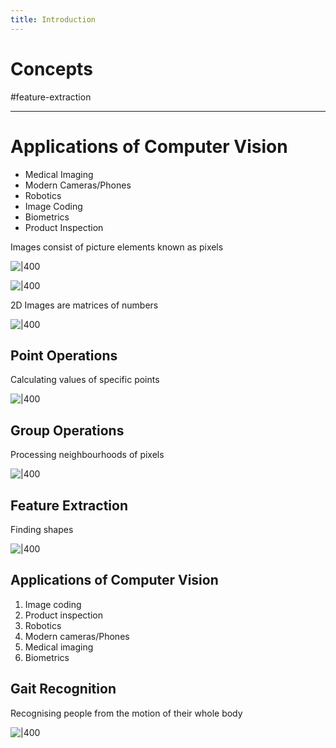 ```yaml
---
title: Introduction
---
```

# Concepts

#feature-extraction

---
# Applications of Computer Vision

- Medical Imaging
- Modern Cameras/Phones
- Robotics
- Image Coding
- Biometrics
- Product Inspection

Images consist of picture elements known as pixels

![|400](https://remnote-user-data.s3.amazonaws.com/rSUwKbDgbGP8bwocgycHBrILTokyv6d4_Ex-y6hdxrgIIy1YIQQeL_UMncOEANsvOcCRzQiFa_eM4wYf5RShBPosvEkTFioOWrBn9xem8lzwPheeH8LRI-ebIw_vb_uh.png)

![|400](https://remnote-user-data.s3.amazonaws.com/rSUwKbDgbGP8bwocgycHBrILTokyv6d4_Ex-y6hdxrgIIy1YIQQeL_UMncOEANsvOcCRzQiFa_eM4wYf5RShBPosvEkTFioOWrBn9xem8lzwPheeH8LRI-ebIw_vb_uh.png)  
 
2D Images are matrices of numbers

![|400](https://remnote-user-data.s3.amazonaws.com/rGk5QkVYaaaJBy_lBrxs9j9gS0-7n54WczA1GXazfQ9gceZRWwPNB2Sr47m4EknaN1JgCs8BtbaOlu8o5q3LS65DeI1_VZpSxncsFAqfByRieE8DTbGl9p8altdi1wxN.png) 
 
## Point Operations

Calculating values of specific points

![|400](https://remnote-user-data.s3.amazonaws.com/7Yxgsc1k9eitYB28isRkbBWew3Hz4BjZWtCVehLbA6pYq5TKRTHJtcFpJWltfCJWBPlYCeCaZprFRwwPXUadIBn2d76xS1koy-uLVY5TtzVtXz4Nfe6Kj-am9WDMU0qI.png)
## Group Operations

Processing neighbourhoods of pixels

![|400](https://remnote-user-data.s3.amazonaws.com/5DorLfN8-jv7Zp3lWQ9ddYskkNv6fXxmyDZb_Mbqde0aZs9x_lKzrFhaZYhG2UXlEz-V1vlBaSjACjFGvB-_jw9BBr8mfAAxYPuExp3nI_1rhPoOsd6HHn8KZSrpDbF5.png)

## Feature Extraction

Finding shapes

![|400](https://remnote-user-data.s3.amazonaws.com/jo_EFI5_uv7kdO2djzabflmy1l-hTTxSyEs2PoySn0tVC0ZSuE1LNA5fzAInZxfo6WZrGwgPuMEPHWQSQ3BkbPhwrSscRyCSJDh-EU3uk2ZIBhdYO5jyxkm9q3timPSv.png)

## Applications of Computer Vision

1. Image coding
2. Product inspection
3. Robotics
4. Modern cameras/Phones
5. Medical imaging
6. Biometrics

## Gait Recognition

Recognising people from the motion of their whole body

![|400](https://remnote-user-data.s3.amazonaws.com/G03WmBnfb32AHVEk2dtosoM2luWmqlryPVKB40X4s88S8qFnio0kMUtAHgND5Q1hJksaqodEIuNepHAMFU_kt60nz7cq8g3l6STb-DL9hUZemWxJBOq-7lFK3yELdItQ.png)